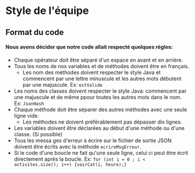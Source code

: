 # Style de l'équipe

## Format du code
#### Nous avons décider que notre code allait respecté quelques règles:
+ Chaque opérateur doit être séparé d'un espace en avant et en arrière.
+ Tous les noms de nos variables et de méthodes doivent être en français.
    - Les nom des méthodes doivent respecter le style Java et commencent par une lettre minuscule et les autres mots débutent par une majuscule. Ex: `estValide`
+ Les noms des classes doivent respecter le style Java: commencent par une majuscule et de même ppour toutes les autres mots dans le nom. Ex: `JsonHash`
+ Chaque méthode doit être séparer des autres méthodes avec une seule ligne vide.
    - Les méthodes ne doivent préférablement pas dépasser dix lignes.
+ Les variables doivent être déclarées au début d'une méthode ou d'une classe. (Si possible)
+ Tous les messa ges d'erreur à écrire sur le fichier de sortie JSON doivent être écrits avec la méthode `ecrireMsgErreur`.
+ Si le code d'une boucle ne fait qu'une seule ligne, celui ci peut être écrit directement après la boucle. Ex: `for (int i = 0 ; i < activites.size(); i++) {voirCat(i, heure);}`

